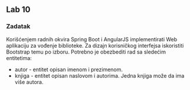 ﻿## Lab 10

### Zadatak

Korišćenjem radnih okvira Spring Boot i AngularJS implementirati Web aplikaciju za vođenje biblioteke. Za dizajn korisničkog interfejsa iskoristiti Bootstrap temu po izboru. 
Potrebno je obezbediti rad sa sledećim entitetima:

* autor - entitet opisan imenom i prezimenom.
* knjiga - entitet opisan naslovom i autorima. Jedna knjiga može da ima više autora.